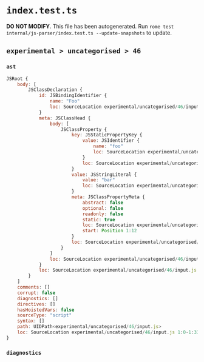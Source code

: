 # `index.test.ts`

**DO NOT MODIFY**. This file has been autogenerated. Run `rome test internal/js-parser/index.test.ts --update-snapshots` to update.

## `experimental > uncategorised > 46`

### `ast`

```javascript
JSRoot {
	body: [
		JSClassDeclaration {
			id: JSBindingIdentifier {
				name: "Foo"
				loc: SourceLocation experimental/uncategorised/46/input.js 1:6-1:9 (Foo)
			}
			meta: JSClassHead {
				body: [
					JSClassProperty {
						key: JSStaticPropertyKey {
							value: JSIdentifier {
								name: "foo"
								loc: SourceLocation experimental/uncategorised/46/input.js 1:19-1:22 (foo)
							}
							loc: SourceLocation experimental/uncategorised/46/input.js 1:19-1:22
						}
						value: JSStringLiteral {
							value: "bar"
							loc: SourceLocation experimental/uncategorised/46/input.js 1:25-1:30
						}
						meta: JSClassPropertyMeta {
							abstract: false
							optional: false
							readonly: false
							static: true
							loc: SourceLocation experimental/uncategorised/46/input.js 1:12-1:22
							start: Position 1:12
						}
						loc: SourceLocation experimental/uncategorised/46/input.js 1:12-1:31
					}
				]
				loc: SourceLocation experimental/uncategorised/46/input.js 1:0-1:33
			}
			loc: SourceLocation experimental/uncategorised/46/input.js 1:0-1:33
		}
	]
	comments: []
	corrupt: false
	diagnostics: []
	directives: []
	hasHoistedVars: false
	sourceType: "script"
	syntax: []
	path: UIDPath<experimental/uncategorised/46/input.js>
	loc: SourceLocation experimental/uncategorised/46/input.js 1:0-1:33
}
```

### `diagnostics`

```

```

